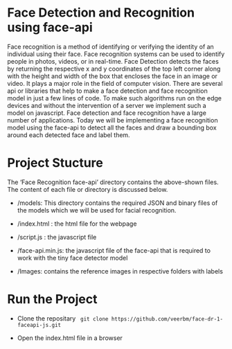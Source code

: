 # Face Detection and Recognition using face-api

Face recognition is a method of identifying or verifying the identity of an individual using their face. Face recognition systems can be used to identify people in photos, videos, or in real-time. Face Detection detects the faces by returning the respective x and y coordinates of the top left corner along with the height and width of the box that encloses the face in an image or video. It plays a major role in the field of computer vision. There are several api or libraries that help to make a face detection and face recognition model in just a few lines of code. To make such algorithms run on the edge devices and without the intervention of a server we implement such a model on javascript. Face detection and face recognition have a large number of applications. Today we will be implementing a face recognition model using the face-api to detect all the faces and draw a bounding box around each detected face and label them.

# Project Stucture

The ‘Face Recognition face-api’ directory contains the above-shown files. The content of each file or directory is discussed below.
* /models: This directory contains the required JSON and binary files of the models which we will be used for facial recognition.

* /index.html : the html file for the webpage

* /script.js : the javascript file

* /face-api.min.js: the javascript file of the face-api that is required to work with the tiny face detector model

* /Images: contains the reference images in respective folders with labels


# Run the Project

* Clone the repositary
` git clone https://github.com/veerbm/face-dr-1-faceapi-js.git`

* Open the index.html file in a browser







